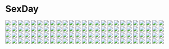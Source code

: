 # SexDay
![](https://konachan.com/jpeg/ff44b38f1bb7c046d231588573b1b3fd/Konachan.com%20-%2088783%20black_hair%20blue_eyes%20blush%20breasts%20brown_hair%20collar%20erect_nipples%20original%20sakuya_tsuitachi%20see_through%20short_hair%20skintight%20white%20wink.jpg)
![](https://konachan.com/jpeg/54a47c04d501a4ee3c239b9972ddcc42/Konachan.com%20-%20271424%20aguri_%28gamers%21%29%20blush%20bra%20chiyonekoko%20gamers%21%20long_hair%20navel%20open_shirt%20panties%20panty_pull%20pink_hair%20purple_eyes%20school_uniform%20skirt%20underwear.jpg)
![](https://konachan.com/image/4c5feffcb59b5aa9c54a1d68d3c77fd6/Konachan.com%20-%20206869%20ayase_eri%20black_hair%20blue_eyes%20blush%20bow%20choker%20dress%20flowers%20gloves%20green_eyes%20group%20long_hair%20red_eyes%20short_hair%20stars%20tagme%20thighhighs%20zoom_layer.jpg)
![](https://konachan.com/image/819c1cbf8ebac742de4d4f6f22d01469/Konachan.com%20-%20289189%20apron%20breasts%20brown_eyes%20brown_hair%20cameltoe%20couch%20dress%20gloves%20maid%20neropaso%20nipples%20no_bra%20open_shirt%20original%20short_hair%20thighhighs.jpg)
![](https://konachan.com/image/08b305c8ba540c52dbee00b598fd6c70/Konachan.com%20-%2028084%20andou_yuuri%20bamboo_blade%20chiba_kirino%20kawazoe_tamaki%20kuwahara_sayako%20sword%20weapon.jpg)
![](https://konachan.com/jpeg/d18b4724b73776143ecbfa802cd40129/Konachan.com%20-%20144875%20blush%20brown_eyes%20brown_hair%20choker%20fang%20game_cg%20imouto_no_katachi%20male%20mima_yukito%20orange_hair%20red_eyes%20short_hair%20sphere%20sumeragi_ayaka%20twintails.jpg)
![](https://konachan.com/image/b51d973449100190e9115e5f912d545f/Konachan.com%20-%2038706%20makai_kingdom%20pram.jpg)
![](https://konachan.com/image/752b4ae949607ac2e7abb1e2c3a9bb0e/Konachan.com%20-%20175143%202girls%20blue%20building%20city%20original%20senni%20short_hair%20skirt%20water.jpg)
![](https://konachan.com/jpeg/122b1df06ff6f6ed660697b19ddaede6/Konachan.com%20-%20269171%20azur_lane%20bekko%20bikini_top%20breasts%20choker%20cleavage%20long_hair%20necklace%20pink_eyes%20pink_hair%20school_uniform%20see_through%20space%20stars%20swim_ring%20twintails.jpg)
![](https://konachan.com/image/1e3afba1d3ee1b84b9c0617d996e9c55/Konachan.com%20-%2034797%20cc%20code_geass%20green_hair%20yellow_eyes.jpg)
![](https://konachan.com/image/6380b803cc513b89df206f9ab03674d5/Konachan.com%20-%20272778%202girls%20animal_ears%20anthropomorphism%20azur_lane%20brown_hair%20catgirl%20close%20food%20ice_cream%20ji_yue%20long_hair%20orange_eyes%20scarf%20shrine%20snow%20umbrella%20winter.jpg)
![](https://konachan.com/image/a6a7d33dc338cdfcaef6ab6a7e5d01ae/Konachan.com%20-%20196969%20black_hair%20brown_eyes%20brown_hair%20group%20headband%20long_hair%20nipples%20pajamas%20panties%20skirt%20sleeping%20thighhighs%20twintails%20underwear%20upskirt%20white_hair.jpg)
![](https://konachan.com/jpeg/466e63d172aa9f0efcac75d180dc262b/Konachan.com%20-%20235089%20all_male%20animal%20bird%20black_eyes%20black_hair%20fusui%20male%20original%20scarf%20short_hair%20signed%20snow%20winter.jpg)
![](https://konachan.com/image/3e542cf7bfdbefb05abdf9c96c0f5b9c/Konachan.com%20-%2034874%20poshexx%20tagme.jpg)
![](https://konachan.com/jpeg/50c47d8c67b0323b4690ab6223f07a34/Konachan.com%20-%2088218%20game_cg%20purple_hair%20ritos_tortilla%20salsa_tortilla%20see_through%20shukufuku_no_campanella%20twins%20windmill_oasis.jpg)
![](https://konachan.com/jpeg/c8a6538a748ec28fd666e6d2e0dc6027/Konachan.com%20-%20223604%20aikatsu%21%20blonde_hair%20blue_hair%20blush%20brown_eyes%20brown_hair%20gobou_1000%20group%20headband%20kiriya_aoi%20long_hair%20purple_eyes%20ribbons%20shibuki_ran%20waifu2x.jpg)
![](https://konachan.com/jpeg/b9597db438dfb65642e727c7b90a5d6a/Konachan.com%20-%20234949%20animal%20building%20cat%20clouds%20grass%20mocha_%28cotton%29%20nobody%20original%20paper%20scenic%20sky%20stairs%20tree%20waifu2x.jpg)
![](https://konachan.com/image/196cff4249942e98da2bd4f27d548e22/Konachan.com%20-%20230979%202girls%20autumn%20black_hair%20blush%20brown_hair%20close%20cropped%20food%20kunikida_hanamaru%20papi_%28papiron100%29%20pink_eyes%20scarf%20school_uniform%20tsushima_yoshiko.jpg)
![](https://konachan.com/jpeg/03b1c3b0bb3da8d50ce8b503088301f0/Konachan.com%20-%20235551%202girls%20blonde_hair%20blush%20bra%20garter_belt%20green_hair%20navel%20original%20panties%20rebe11%20scar%20stockings%20sunset%20thighhighs%20underwear%20wink.jpg)
![](https://konachan.com/image/6bf9c514fe5eccbad75e318e89122903/Konachan.com%20-%20283373%20blonde_hair%20blue_eyes%20cape%20deracine%20dress%20flowers%20hug%20kazahi_tsubame%20long_hair%20ponytail%20tie%20yuliya.jpg)
![](https://konachan.com/image/31aaddfefba34331af32c159e5f9b919/Konachan.com%20-%20156131%20animal_ears%20breasts%20cleavage%20gloves%20long_hair%20miyuki_rei%20original%20pixiv_fantasia%20purple_hair%20sword%20thighhighs%20weapon%20wolfgirl%20yellow_eyes.jpg)
![](https://konachan.com/image/0aff9d5a1c7b6a1f4d39920aa58356c1/Konachan.com%20-%20142937%20asuna%28i_luv%29%20blue_hair%20kaku_seiga%20short_hair%20third-party_edit%20touhou.jpg)
![](https://konachan.com/jpeg/995ceb16fd8557dcabf713da86a3c1ff/Konachan.com%20-%208873%20close%20izumi_konata%20lucky_star%20stars.jpg)
![](https://konachan.com/image/e5d55c9d6e9790686bdc73c9a7e3e675/Konachan.com%20-%20182664%20blue_eyes%20blush%20gray_hair%20itsutsuse%20long_hair%20original%20panties%20skirt%20spread_legs%20tears%20thighhighs%20underwear%20water.jpg)
![](https://konachan.com/jpeg/1838906f797c73cba6d7871d2178b77c/Konachan.com%20-%20243935%20all_male%20boku_no_hero_academia%20male%20tagme_%28artist%29%20todoroki_shouto%20watermark.jpg)
![](https://konachan.com/image/318f1337c2bfd254b3ede4efbafe984c/Konachan.com%20-%20262389%20all_male%20animal%20black_eyes%20black_hair%20book%20cherry_blossoms%20fish%20flowers%20food%20hat%20male%20noeyebrow_%28mauve%29%20original%20petals%20short_hair%20shorts%20water.jpg)
![](https://konachan.com/image/8214d6df85472c2f13c179c4b15f09ac/Konachan.com%20-%20200137%20animal_ears%20ass%20blonde_hair%20bunny_ears%20marin%20panties%20shennai_misha%20thighhighs%20umi_monogatari%20underwear%20water%20yellow_eyes.jpg)
![](https://konachan.com/image/428645231fee0fc2b4006949caadc3cb/Konachan.com%20-%2087188%20animal%20animal_ears%20bird%20bunny_ears%20bunnygirl%20dress%20futami_ami%20gloves%20idolmaster%20natsu%20skirt%20thighhighs.jpg)
![](https://konachan.com/image/fc7a443651a3497abe730c6cc3dff538/Konachan.com%20-%2062676%20animal_ears%20foxgirl%20kaninn%20landscape%20scenic.jpg)
![](https://konachan.com/image/31dd364e636115aa63cfd9a6c04b6a60/Konachan.com%20-%2042759%20aquaplus%20jpeg_artifacts%20kouno_harumi%20leaf%20mitsumi_misato%20nakamura_takeshi%20to_heart%20to_heart_2.jpg)
![](https://konachan.com/image/0683dc3339c41cc4f111e51cd643face/Konachan.com%20-%2095614%20animal_ears%20catgirl%20gothic%20group%20hoshiguma_yuugi%20kaenbyou_rin%20multiple_tails%20pointed_ears%20reiuji_utsuho%20tagme%20tail%20touhou.jpg)
![](https://konachan.com/image/4d9bf58a84065a948bde628f88e733db/Konachan.com%20-%2016760%20shuffle.jpg)
![](https://konachan.com/jpeg/4f77c066d0433541dbcd7ecb74cb68f7/Konachan.com%20-%20132576%20game_cg%20panties%20short_hair%20sideboob%20strawberry_feels%20topless%20towel%20underwear%20wet%20yoshiwo.jpg)
![](https://konachan.com/image/b5398ea97054d20b90c9def66ee3bf33/Konachan.com%20-%20182246%20esorano%20grass%20male%20original%20red_hair%20tree.jpg)
![](https://konachan.com/image/f2fde6384b7b09dee90b040426bc4987/Konachan.com%20-%2013347%20ass%20blonde_hair%20panties%20red_eyes%20tenmaso%20underwear%20waitress.jpg)
![](https://konachan.com/jpeg/3ce0a6afecd7b6afa900dcac711ada26/Konachan.com%20-%20301555%20aqua_eyes%20blonde_hair%20bloomers%20blush%20breast_hold%20gym_uniform%20kurigura_%28sketch_san%29%20long_hair%20navel%20original%20ponytail%20white.jpg)
![](https://konachan.com/jpeg/ff515a5cee82b640e82ac7e1a1cfe8fc/Konachan.com%20-%20108165%20bed%20blush%20breasts%20censored%20eretto%20fingering%20flat_chest%20game_cg%20green_eyes%20long_hair%20nipples%20open_shirt%20panties%20pink_hair%20spread_legs%20underwear.jpg)
![](https://konachan.com/image/aed877c42ed95185ce4d0108894e2a98/Konachan.com%20-%2024060%20ghost_in_the_shell%20kusanagi_motoko.jpg)
![](https://konachan.com/image/428eb4fdafd3525cc1aa192caafac83b/Konachan.com%20-%20240231%20aston_altland%20drink%20food%20group%20lafter_frankland%20male%20mikazuki_augus%20mobile_suit_gundam%20orga_itsuka%20tagme_%28artist%29%20tagme_%28character%29%20tears.jpg)
![](https://konachan.com/jpeg/68b4a82740a0ee17b52eaccc0ef22a42/Konachan.com%20-%20164969%20accela%20breasts%20censored%20game_cg%20paizuri%20penis%20reminiscence%20tigre_soft%20tomose_shunsaku.jpg)
![](https://konachan.com/jpeg/1b82027fd2f8d79197587acb4c637e45/Konachan.com%20-%20266019%20bodysuit%20fate_grand_order%20fate_%28series%29%20long_hair%20polychromatic%20purple_hair%20red_eyes%20skintight%20spear%20weapon%20yuta_%28nvkdighqqs94fg%29.jpg)
![](https://konachan.com/jpeg/f61d4a44ff174f15f5586ebaae2c641a/Konachan.com%20-%20169587%20aliasing%20black_eyes%20black_hair%20breasts%20cameltoe%20glasses%20headband%20miko%20mokufuu%20nipples%20no_bra%20panties%20pantyhose%20short_hair%20skirt%20underwear%20white.jpg)
![](https://konachan.com/image/1e930f7a4d740321940d461b76b7ac89/Konachan.com%20-%2018219%20itou_noiji%20school_uniform%20suzumiya_haruhi%20suzumiya_haruhi_no_yuutsu.jpg)
![](https://konachan.com/image/78f596ae28a47d66e2bd2dda8a257e87/Konachan.com%20-%2047855%20touhou%20ueda_ryou%20yakumo_yukari.jpg)
![](https://konachan.com/jpeg/e2eadea88f4a46836882d5c1cb63f453/Konachan.com%20-%20244442%20bakemonogatari%20long_hair%20monogatari_%28series%29%20purple_hair%20senjougahara_hitagi%20skirt%20tofiq%20watermark.jpg)
![](https://konachan.com/image/cc1b72d7eff964cbbf9a3671c6f2089d/Konachan.com%20-%2011582%20kuga_natsuki%20mai-hime.jpg)
![](https://konachan.com/jpeg/1eb40a928f43238e428b96f90667d916/Konachan.com%20-%20171608%20blonde_hair%20gray_eyes%20hellshock%20original%20ponytail%20suzumi_%28hellshock%29%20tattoo%20white.jpg)
![](https://konachan.com/image/08f09103f818b6ad8905606c2c4c355e/Konachan.com%20-%2091521%20kagamine_rin%20vocaloid.jpg)
![](https://konachan.com/jpeg/3651fa8fc1b6bd88978f66d4e77ad529/Konachan.com%20-%20273070%20all_male%20armor%20fire%20gloves%20granblue_fantasy%20magic%20male%20percival_%28granblue_fantasy%29%20red_eyes%20red_hair%20short_hair%20someta_ni%20sword%20watermark%20weapon.jpg)
![](https://konachan.com/image/53120fe3276e3c9902ca62910e22bf9b/Konachan.com%20-%2029400%20fuura_kafuka%20japanese_clothes%20kimura_kaere%20kitsu_chiri%20kobushi_abiru%20otonashi_meru%20sayonara_zetsubou_sensei.jpg)
![](https://konachan.com/image/afcb27ca2449b2f1e1041a7a942ebde6/Konachan.com%20-%20118288%20hanyuu%20higurashi_no_naku_koro_ni%20horns%20japanese_clothes%20long_hair%20night%20purple_eyes%20purple_hair%20sakai_kyuuta%20scan.jpg)
![](https://konachan.com/image/a77c1d9104ffd874a62879d9d731d409/Konachan.com%20-%2043247%20breasts%20green_hair%20higurashi_no_naku_koro_ni%20nipples%20nude%20sonozaki_mion.jpg)
![](https://konachan.com/jpeg/346ce22adbf3be5f6a112755e7cb2342/Konachan.com%20-%20299688%20black_hair%20blush%20cqingwei%20kimetsu_no_yaiba%20kochou_shinobu%20navel%20purple_eyes%20pussy_juice%20school_uniform%20short_hair%20skirt%20thighhighs%20zettai_ryouiki.jpg)
![](https://konachan.com/jpeg/f9416817f31e86df6a957a9f03e941ee/Konachan.com%20-%20248091%20anthropomorphism%20breasts%20cleavage%20gloves%20green_eyes%20headdress%20kantai_collection%20kyouya_%28mukuro238%29%20mutsu_%28kancolle%29%20short_hair%20signed.jpg)
![](https://konachan.com/image/877202e7dfb58dbae53df0ff0c19c766/Konachan.com%20-%2016318%20black_hair%20red_eyes%20samurai_spirits%20sword%20weapon.jpg)
![](https://konachan.com/image/255457066c508bb88aceef8fb43ae6b7/Konachan.com%20-%2087330%20armor%20blonde_hair%20blue_eyes%20kazakura%20long_hair%20original%20panties%20underwear%20wink.jpg)
![](https://konachan.com/image/390aa1d2edc1e27efad0eea441c907bd/Konachan.com%20-%2023472%20amano_kozue%20aria%20mizunashi_akari%20sky.jpg)
![](https://konachan.com/jpeg/61c118a55d512567c3e5ced7d14aba1f/Konachan.com%20-%20157206%20animal_ears%20ass%20black_hair%20blush%20brown_eyes%20catgirl%20foxgirl%20kisumi%20mysteltain%20nude%20red_eyes%20see_through%20signed%20sketch%20tail%20white%20white_hair%20yuri.jpg)
![](https://konachan.com/image/4ab95e14a884f4fb4e2fac591ce5ff7c/Konachan.com%20-%20162777%20dragon%20dualscreen%20goggles%20hatsuga_%28dmaigmai%29%20original%20sky.jpg)
![](https://konachan.com/jpeg/0c21b9ee48c353a430708a5a6d774441/Konachan.com%20-%20212485%20bow%20breasts%20brown_hair%20censored%20fang%20horns%20ibuki_suika%20long_hair%20navel%20nipples%20nude%20penis%20pussy%20sex%20sivay%20touhou.jpg)
![](https://konachan.com/image/bde5648f5ed8b1766fb029bf41feaa01/Konachan.com%20-%2076588%20megurine_luka%20vocaloid.jpg)
![](https://konachan.com/image/5f35f4b9dcf18034da2fb2c1ae905799/Konachan.com%20-%20145663%20blaze_%28artist%29%20clouds%20fang%20hat%20moon%20night%20purple_hair%20red%20red_eyes%20remilia_scarlet%20ribbons%20short_hair%20sky%20spear%20touhou%20vampire%20weapon%20wings.jpg)
![](https://konachan.com/image/525453804b9802afb296917e0c11b21d/Konachan.com%20-%2084418%20animal_ears%20breasts%20brown_hair%20forest%20foxgirl%20grass%20green_eyes%20long_hair%20massan%20masturbation%20nude%20original%20pussy_juice%20tail%20tree%20vibrator.jpg)
![](https://konachan.com/image/a7cf41b67470724217acfeed5abaa398/Konachan.com%20-%20161639%20chii%20chobits%20jpeg_artifacts%20sumomo.jpg)
![](https://konachan.com/jpeg/f408d4f3d5f13ec2141e4eff313d79f1/Konachan.com%20-%20302700%20hatsune_miku%20japanese_clothes%20miko%20nokuhashi%20shrine%20vocaloid.jpg)
![](https://konachan.com/jpeg/49bacb13503684b6b5a29a11d764bf0b/Konachan.com%20-%20276166%20barefoot%20bikini%20blonde_hair%20blush%20cameltoe%20futaba_anzu%20idolmaster%20loli%20swimsuit%20tenkuu_nozora%20third-party_edit%20twintails.jpg)
![](https://konachan.com/image/223c3fb8af698ea0ef5be63fe930abe4/Konachan.com%20-%20128507%20black_rock_shooter%20green_eyes%20horns%20scythe%20sola7764%20takanashi_yomi%20weapon%20white%20wings.jpg)
![](https://konachan.com/jpeg/5ab6b242207c61e199514e4cadeabbd2/Konachan.com%20-%20252445%20black_hair%20blush%20brown_hair%20chitanda_eru%20green_eyes%20hyouka%20long_hair%20male%20oreki_houtarou%20petals%20purple_eyes%20school_uniform%20short_hair%20signed.jpg)
![](https://konachan.com/image/3dbc0b50bfefc09fb3c78238d2955022/Konachan.com%20-%20150184%20bunnygirl%20food%20jpeg_artifacts%20knife%20memai%20original.jpg)
![](https://konachan.com/jpeg/84015ff9cc8f53343821ff7ede745e62/Konachan.com%20-%20218723%20asahina_mikuru%20ass%20maid%20nopan%20suzumiya_haruhi_no_yuutsu%20transparent%20vector.jpg)
![](https://konachan.com/image/c90c62360677fa54afc31c729e17a94e/Konachan.com%20-%2095868%20bra%20chain%20gun%20hisakata_souji%20red_hair%20third-party_edit%20underwear%20weapon.jpg)
![](https://konachan.com/image/81f12a7d080fdcadf8719b1a83a2f595/Konachan.com%20-%20195963%20all_male%20breasts%20brown_hair%20cleavage%20dress%20guitar%20headdress%20instrument%20long_hair%20male%20namine_ritsu%20petals%20skirt%20toudou_charo%20trap%20utau.jpg)
![](https://konachan.com/jpeg/cf44efc5ee8bb1b3616606f09746af8d/Konachan.com%20-%20143965%20akita_neru%20blonde_hair%20elbow_gloves%20gloves%20long_hair%20magu_%28mugsfc%29%20microphone%20ponytail%20thighhighs%20vocaloid%20yellow_eyes.jpg)
![](https://konachan.com/image/3b006418f7daa45412eeb4f3c95c54b9/Konachan.com%20-%2031575%20barefoot%20blonde_hair%20blue_eyes%20blush%20cameltoe%20censored%20favorite%20footjob%20game_cg%20kokonoka%20panties%20penis%20rindou_saki%20spread_legs%20twintails%20underwear.jpg)
![](https://konachan.com/jpeg/08febf72223f5e7ffcad755cc6821d3b/Konachan.com%20-%20150731%20game_cg%20kanojo_to_ore_to_koibito_to%20marui%20matsugami_haruto%20mihagino_ayano%20pulltop.jpg)
![](https://konachan.com/jpeg/cba11ad06c3e29b6d53508b43043def4/Konachan.com%20-%20286048%20bed%20blush%20braids%20breasts%20choker%20green_eyes%20long_hair%20navel%20nipples%20nude%20penis%20ponytail%20pussy%20sex%20spread_legs%20thighhighs%20uncensored%20wet%20wristwear.jpg)
![](https://konachan.com/jpeg/45b4ebcce7fbb7e3b2ba1c184f5a7b67/Konachan.com%20-%20201439%20braids%20brown_hair%20building%20elbow_gloves%20freeze-ex%20gloves%20kirigaya_kazuto%20long_hair%20male%20red_hair%20short_hair%20thighhighs%20tree%20yuuki_asuna.jpg)
![](https://konachan.com/image/6f29e437e3451813772bc67a358cd83b/Konachan.com%20-%20147995%20futaki_kanata%20jpeg_artifacts%20koshiki_miyuki%20kurugaya_yuiko%20naoe_riki%20natsume_rin%20nishizono_mio%20nozumi%20saigusa_haruka%20school_uniform%20tagme%20tokido_saya.jpg)
![](https://konachan.com/jpeg/95b35b8579ec8b250df1bf1c23b95f0d/Konachan.com%20-%20153344%20blush%20dengeki_moeoh%20hagiwara_onsen%20original%20panties%20purple_hair%20thighhighs%20underwear%20waitress.jpg)
![](https://konachan.com/jpeg/32ce6d82e1e9f9b6e199b0b1faf0e458/Konachan.com%20-%20277284%20blonde_hair%20chain%20close%20fate_grand_order%20fate_%28series%29%20gloves%20green_eyes%20headdress%20nero_claudius_%28bride%29%20nero_claudius_%28fate%29%20saihate.jpg)
![](https://konachan.com/image/fef1900f9fbb4527a56e63f9a8909dd1/Konachan.com%20-%2047669%20dee%20estrella%20kuramoto_kaya%20liddel%20little_stars_on_the_earth%20wisteria.jpg)
![](https://konachan.com/image/440f155015deb3c95dabcffda068edb2/Konachan.com%20-%20221479%20black_hair%20boat%20breasts%20hk_%28zxd0554%29%20loli%20lolita_fashion%20mumei_%28kabaneri%29%20nipples%20no_bra%20open_shirt%20ribbons%20short_hair%20sunset%20yellow_eyes%20yukata.jpg)
![](https://konachan.com/image/7aecb36f28eb83b2cc746c145b79489c/Konachan.com%20-%20198376%20animal%20blue%20kakotomirai_%28harvester%29%20monochrome%20original.jpg)
![](https://konachan.com/image/1d1388b63a30dfb21b6a2d28781f0bf2/Konachan.com%20-%20301187%202girls%20baba_%28baba_seimaijo%29%20brown_eyes%20brown_hair%20clouds%20hakurei_reimu%20japanese_clothes%20long_hair%20miko%20sky%20sukuna_shinmyoumaru%20touhou.jpg)
![](https://konachan.com/image/f9a18bc43e3c15b9ee42eee8b34105fd/Konachan.com%20-%2096603%20barefoot%20blue%20blue_eyes%20brown_hair%20long_hair%20neon_genesis_evangelion%20shorts%20soryu_asuka_langley.jpg)
![](https://konachan.com/image/3ed0e055a289955f3a9d5db9b745be72/Konachan.com%20-%20199147%20blush%20daizenji_suzuka%20game_cg%20gray_hair%20japanese_clothes%20long_hair%20pink_eyes%20reminiscence%20tigre_soft%20tomose_shunsaku.jpg)
![](https://konachan.com/image/16286bf32320c562eb5a10e930313e6e/Konachan.com%20-%2099020%20blue_hair%20forest%20hashimoto_takashi%20scythe%20third-party_edit%20tree%20weapon.jpg)
![](https://konachan.com/jpeg/2d3bbc5f6b96129076627567c0053f8c/Konachan.com%20-%20306832%20black_hair%20blush%20bow%20kobayashi_chisato%20long_hair%20original%20panties%20pantyhose%20purple_eyes%20school_uniform%20skirt%20underwear.jpg)
![](https://konachan.com/jpeg/67ef9e752ee1e48897c67c16b66882b0/Konachan.com%20-%20202374%20aoiken%20bicolored_eyes%20blue_hair%20long_hair%20original.jpg)
![](https://konachan.com/image/513de8d52fc0a5e170f7db7e9f32079d/Konachan.com%20-%20288344%20building%20kneehighs%20original%20school_uniform%20shade%20short_hair%20socks%20soraciel%20tie.jpg)
![](https://konachan.com/jpeg/b73e7913877a9507f974d3661f97f691/Konachan.com%20-%20206765%20anmi%20bikini%20blue_eyes%20blush%20breasts%20choker%20cleavage%20glasses%20gloves%20hat%20long_hair%20pink_hair%20pleiadian%20ponytail%20space%20stars%20swimsuit%20twintails%20wink.jpg)
![](https://konachan.com/image/2fc15dce253d3108e9ad1a25d3da140b/Konachan.com%20-%20111296%20barefoot%20dress%20flowers%20green_hair%20kazami_yuuka%20mochinu%20touhou%20umbrella.jpg)
![](https://konachan.com/image/bdfb1081a525d40d52b159d2de5648be/Konachan.com%20-%2078528%20ass%20b_gata_h_kei%20blush%20bra%20kyouka_kanejou%20underwear.jpg)
![](https://konachan.com/jpeg/562a135dab2b61758defa89129e3841e/Konachan.com%20-%20289274%20bandage%20blood%20cape%20fate_%28series%29%20gloves%20green_eyes%20hoodie%20jack_the_ripper%20navel%20scar%20shade%20short_hair%20sword%20thighhighs%20weapon%20white_hair.jpg)
![](https://konachan.com/jpeg/4190b2aaf2e8281e1fa2be16f0ba1971/Konachan.com%20-%20177669%20black_hair%20breasts%20brown_eyes%20game_cg%20giga%20kano_hijiri%20kiss_ato%20long_hair%20nipples%20no_bra%20nopan%20nude%20tagme_%28artist%29.jpg)
![](https://konachan.com/image/f053277301a25a3da36f89b171d42aea/Konachan.com%20-%20134049%20akizuki_ritsuko%20idolmaster.jpg)
![](https://konachan.com/jpeg/463f8ddbc0dfe1485786ddda82027472/Konachan.com%20-%20259454%20animal_ears%20azur_lane%20blush%20bunny_ears%20green_eyes%20kneehighs%20long_hair%20ponytail%20purple_hair%20red_eyes%20skirt%20teddy_bear%20thighhighs%20white_hair%20wristwear.jpg)
![](https://konachan.com/image/b5f5df81981d1757857e5e2aa78eb873/Konachan.com%20-%2082104%20akiyama_mio%20ass%20blue_eyes%20breasts%20condom%20glasses%20group%20hirasawa_ui%20hirasawa_yui%20k-on%21%20nakano_azusa%20nipples%20nude%20open_shirt%20panties%20underwear.jpg)
![](https://konachan.com/image/b20b5ec1ba6482818f781c3999ad245e/Konachan.com%20-%20114623%20blue_hair%20cherry_blossoms%20flowers%20hatsune_miku%20hatsune_mikuo%20long_hair%20pink_hair%20sakura_miku%20short_hair%20snow%20twintails%20vocaloid.jpg)
![](https://konachan.com/image/752bc76d5003d713f4792f14e92700ff/Konachan.com%20-%20142421%202girls%20blood%20breasts%20choker%20cleavage%20elbow_gloves%20gloves%20inazuma%20long_hair%20miyamoto_rei%20nude%20red%20scan%20takagi_saya%20thighhighs%20torn_clothes.jpg)
